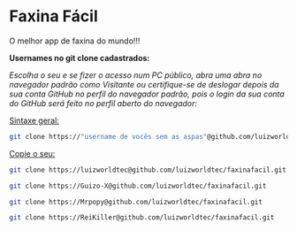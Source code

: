 # Faxina Fácil
O melhor app de faxina do mundo!!!

**Usernames no git clone cadastrados:**

*Escolha o seu e se fizer o acesso num PC público, abra uma abra no navegador padrão como Visitante ou certifique-se de deslogar depois da sua conta GitHub no perfil do navegador padrão, pois o login da sua conta do GitHub será feito no perfil aberto do navegador:*

<ins>Sintaxe geral:</ins>
```bash
git clone https://"username de vocês sem as aspas"@github.com/luizworldtec/faxinafacil.git
```

<ins>Copie o seu:</ins>
```bash
git clone https://luizworldtec@github.com/luizworldtec/faxinafacil.git
```
```bash
git clone https://Guizo-X@github.com/luizworldtec/faxinafacil.git
```
```bash
git clone https://Mrpopy@github.com/luizworldtec/faxinafacil.git
```
```bash
git clone https://ReiKiller@github.com/luizworldtec/faxinafacil.git
```
